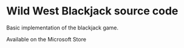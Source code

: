 # Wild West Blackjack source code

Basic implementation of the blackjack game.

Available on the Microsoft Store
